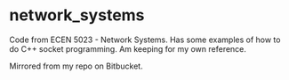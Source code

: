 # network_systems

Code from ECEN 5023 - Network Systems. Has some examples of how to do C++ socket programming. Am keeping for my own reference.

Mirrored from my repo on Bitbucket.
